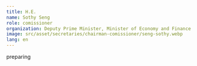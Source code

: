 ```yaml
---
title: H.E.
name: Sothy Seng
role: comissioner
organization: Deputy Prime Minister, Minister of Economy and Finance
image: src/asset/secretaries/chairman-comissioner/seng-sothy.webp
lang: en
---
```


preparing
